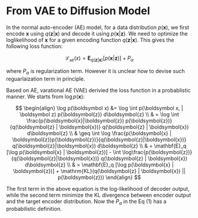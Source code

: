 <link rel="stylesheet" href="https://cdn.jsdelivr.net/npm/katex@0.10.2/dist/katex.min.css" integrity="sha384-yFRtMMDnQtDRO8rLpMIKrtPCD5jdktao2TV19YiZYWMDkUR5GQZR/NOVTdquEx1j" crossorigin="anonymous">
<script defer src="https://cdn.jsdelivr.net/npm/katex@0.10.2/dist/katex.min.js" integrity="sha384-9Nhn55MVVN0/4OFx7EE5kpFBPsEMZxKTCnA+4fqDmg12eCTqGi6+BB2LjY8brQxJ" crossorigin="anonymous"></script>
<script defer src="https://cdn.jsdelivr.net/npm/katex@0.10.2/dist/contrib/auto-render.min.js" integrity="sha384-kWPLUVMOks5AQFrykwIup5lo0m3iMkkHrD0uJ4H5cjeGihAutqP0yW0J6dpFiVkI" crossorigin="anonymous" onload="renderMathInElement(document.body);"></script>

# From VAE to Diffusion Model

In the normal auto-encoder (AE) model, for a data distribution $p(\boldsymbol{x})$, we first encode $\boldsymbol x$ using $q(\boldsymbol z|\boldsymbol x)$ and decode it using $p(\boldsymbol x|\boldsymbol z)$. We need to optimize the loglikelihood of $\boldsymbol x$ for a given encoding function $q(\boldsymbol z | \boldsymbol x)$. This gives the following loss function:

$$\mathcal{L}_{\mathtt ae}(x) = \mathbf{E}_{q(\boldsymbol{z} | \boldsymbol{x})} [ p(\boldsymbol{x} | \boldsymbol{z})] + P_{\alpha} $$

where $P_{\alpha}$ is regularization term. However it is unclear how to devise such reguarlaization term in principle. 

Based on AE, varational AE (VAE) derivied the loss function in a probablistic manner. We starts from $\log p(\boldsymbol x)$: 

$$
\begin{align}
\log p(\boldsymbol x) &= \log \int p(\boldsymbol x, | \boldsymbol z) p(\boldsymbol{z}) d\boldsymbol{z} \\
    & = \log \int \frac{p(\boldsymbol{x}|\boldsymbol{z}) p(\boldsymbol{z})}{q(\boldsymbol{z} | \boldsymbol{x})} q(\boldsymbol{z} | \boldsymbol{x}) d\boldsymbol{z}  \\
    & \geq \int \log \frac{p(\boldsymbol{x} | \boldsymbol{z})p(\boldsymbol{z})}{q(\boldsymbol{z}|\boldsymbol{x})} q(\boldsymbol{z}|\boldsymbol{x}) d\boldsymbol{z} \\
    & = \mathbf{E}_q [\log p(\boldsymbol{x} | \boldsymbol{z})] - \int \log\frac{p(\boldsymbol{z})}{q(\boldsymbol{z}|\boldsymbol{x})} q(\boldsymbol{z} | \boldsymbol{x}) d\boldsymbol{z} \\
    & = \mathbf{E}_q [\log p(\boldsymbol{x} | \boldsymbol{z})]  + \mathrm{KL}(q(\boldsymbol{z} | \boldsymbol{x}) || p(\boldsymbol{z}))
\end{align}
$$

The first term in the above equation is the log-likelihood of decoder output, while the second term minimize the KL divergence between encoder output and the target encoder distribution. Now the $P_\alpha$ in the Eq (1) has a probabilistic definition. 

